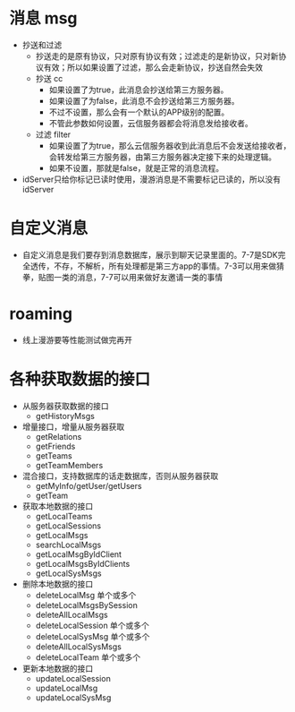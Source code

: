 
# 消息 msg
- 抄送和过滤
    - 抄送走的是原有协议，只对原有协议有效；过滤走的是新协议，只对新协议有效；所以如果设置了过滤，那么会走新协议，抄送自然会失效
    - 抄送 cc
        - 如果设置了为true，此消息会抄送给第三方服务器。
        - 如果设置了为false，此消息不会抄送给第三方服务器。
        - 不过不设置，那么会有一个默认的APP级别的配置。
        - 不管此参数如何设置，云信服务器都会将消息发给接收者。
    - 过滤 filter
        - 如果设置了为true，那么云信服务器收到此消息后不会发送给接收者，会转发给第三方服务器，由第三方服务器决定接下来的处理逻辑。
        - 如果不设置，那就是false，就是正常的消息流程。
- idServer只给你标记已读时使用，漫游消息是不需要标记已读的，所以没有idServer

# 自定义消息

- 自定义消息是我们要存到消息数据库，展示到聊天记录里面的。7-7是SDK完全透传，不存，不解析，所有处理都是第三方app的事情。7-3可以用来做猜拳，贴图一类的消息，7-7可以用来做好友邀请一类的事情

# roaming

- 线上漫游要等性能测试做完再开


# 各种获取数据的接口

- 从服务器获取数据的接口
    - getHistoryMsgs
- 增量接口，增量从服务器获取
    - getRelations
    - getFriends
    - getTeams
    - getTeamMembers
- 混合接口，支持数据库的话走数据库，否则从服务器获取
    - getMyInfo/getUser/getUsers
    - getTeam
- 获取本地数据的接口
    - getLocalTeams
    - getLocalSessions
    - getLocalMsgs
    - searchLocalMsgs
    - getLocalMsgByIdClient
    - getLocalMsgsByIdClients
    - getLocalSysMsgs
- 删除本地数据的接口
    - deleteLocalMsg 单个或多个
    - deleteLocalMsgsBySession
    - deleteAllLocalMsgs
    - deleteLocalSession 单个或多个
    - deleteLocalSysMsg 单个或多个
    - deleteAllLocalSysMsgs
    - deleteLocalTeam 单个或多个
- 更新本地数据的接口
    - updateLocalSession
    - updateLocalMsg
    - updateLocalSysMsg
